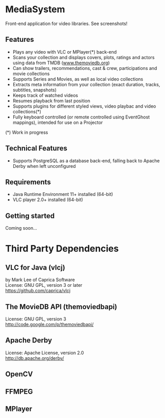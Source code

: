 MediaSystem
===========

Front-end application for video libraries.  See screenshots!

Features
--------
* Plays any video with VLC or MPlayer(*) back-end
* Scans your collection and displays covers, plots, ratings and actors using data from TMDB (www.themoviedb.org)
* Can show trailers, recommendations, cast & crew, participations and movie collections
* Supports Series and Movies, as well as local video collections
* Extracts meta information from your collection (exact duration, tracks, subtitles, snapshots)
* Keeps track of watched videos
* Resumes playback from last position
* Supports plugins for different styled views, video playbac and video collections(*)
* Fully keyboard controlled (or remote controlled using EventGhost mappings), intended for use on a Projector

(*) Work in progress

Technical Features
------------------
* Supports PostgreSQL as a database back-end, falling back to Apache Derby when left unconfigured

Requirements
------------
* Java Runtime Environment 11+ installed (64-bit)
* VLC player 2.0+ installed (64-bit)

Getting started
---------------
Coming soon...


Third Party Dependencies
========================

VLC for Java (vlcj)
------------------
by Mark Lee of Caprica Software  
License: GNU GPL, version 3 or later  
https://github.com/caprica/vlcj

The MovieDB API (themoviedbapi)
-------------------------------
License: GNU GPL, version 3  
http://code.google.com/p/themoviedbapi/

Apache Derby
------------
License: Apache License, version 2.0  
http://db.apache.org/derby/

OpenCV
------

FFMPEG
------

MPlayer
-------